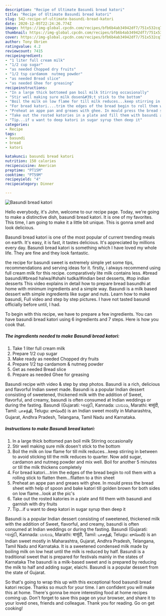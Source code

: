 ```yaml
---
description: "Recipe of Ultimate Basundi bread katori"
title: "Recipe of Ultimate Basundi bread katori"
slug: 542-recipe-of-ultimate-basundi-bread-katori
date: 2020-12-05T22:24:26.774Z
image: https://img-global.cpcdn.com/recipes/bfb6b4ab34942df7/751x532cq70/basundi-bread-katori-recipe-main-photo.jpg
thumbnail: https://img-global.cpcdn.com/recipes/bfb6b4ab34942df7/751x532cq70/basundi-bread-katori-recipe-main-photo.jpg
cover: https://img-global.cpcdn.com/recipes/bfb6b4ab34942df7/751x532cq70/basundi-bread-katori-recipe-main-photo.jpg
author: Tony Obrien
ratingvalue: 4.2
reviewcount: 7415
recipeingredient:
- "1 liter full cream milk"
- "1/2 cup sugar"
- "as needed Chopped dry fruits"
- "1/2 tsp cardamom  nutmeg powder"
- "as needed Bread slice"
- "as needed Ghee for greasing"
recipeinstructions:
- "In a large thick bottomed pan boil milk Stirring occasionally"
- "Stir well making sure milk dosen&#39;t stick to the bottom"
- "Boil the milk on low flame for till milk reduces...keep stirring in between to avoid sticking till the milk reduces to quarter. Now add sugar, cardamon and nutmeg powder and mix well. Boil for another 5 minutes or till the milk thickens completely"
- "For bread katori....trim the edges of the bread begin to roll them with a rolling stick to flatten them...fllatten to a thin sheet"
- "Preheat an appe pan and greaes with ghee. In mould press the bread sheet with help of spoon and bake katori till golden brown for both sides on low flame...look at the pic&#39;s"
- "Take out the rosted katories in a plate and fill them with basundi and garnish with dry fruits"
- "Tip...if u want to deep katori in sugar syrup then deep it"
categories:
- Recipe
tags:
- basundi
- bread
- katori

katakunci: basundi bread katori 
nutrition: 150 calories
recipecuisine: American
preptime: "PT15M"
cooktime: "PT59M"
recipeyield: "4"
recipecategory: Dinner

---
```



![Basundi bread katori](https://img-global.cpcdn.com/recipes/bfb6b4ab34942df7/751x532cq70/basundi-bread-katori-recipe-main-photo.jpg)

Hello everybody, it's John, welcome to our recipe page. Today, we're going to make a distinctive dish, basundi bread katori. It is one of my favorites. This time, I am going to make it a little bit unique. This is gonna smell and look delicious.

Basundi bread katori is one of the most popular of current trending meals on earth. It's easy, it is fast, it tastes delicious. It's appreciated by millions every day. Basundi bread katori is something which I have loved my whole life. They are fine and they look fantastic.

the recipe for basundi sweet is extremely simple yet some tips, recommendations and serving ideas for it. firstly, i always recommend using full cream milk for this recipe. comparatively lite milk contains less. #bread basundi/#bread halwa/#shahi tudka/#indian best desserts, #top indian desserts This video explains in detail how to prepare bread basundhi at home with minimum ingredients and a simple way. Basundi is a milk based dessert with simple ingredients like sugar and nuts. Learn how to make basundi, Full video and step by step pictures. I have not tasted basundi officially before until, I had.


To begin with this recipe, we have to prepare a few ingredients. You can have basundi bread katori using 6 ingredients and 7 steps. Here is how you cook that.

<!--inarticleads1-->

##### The ingredients needed to make Basundi bread katori:

1. Take 1 liter full cream milk
1. Prepare 1/2 cup sugar
1. Make ready as needed Chopped dry fruits
1. Prepare 1/2 tsp cardamom &amp; nutmeg powder
1. Get as needed Bread slice
1. Prepare as needed Ghee for greasing


Basundi recipe with video &amp; step by step photos. Basundi is a rich, delicious and flavorful Indian sweet made. Basundi is a popular Indian dessert consisting of sweetened, thickened milk with the addition of Sweet, flavorful, and creamy, basundi is often consumed at Indian weddings or during the fasting. Basundi (Gujarati: બાસુંદી, Kannada: ಬಾಸುಂಡಿ, Marathi: बासुंदी, Tamil: பாசந்தி, Telugu: బాసుంది) is an Indian sweet mostly in Maharashtra, Gujarat, Andhra Pradesh, Telangana, Tamil Nadu and Karnataka. 

<!--inarticleads2-->

##### Instructions to make Basundi bread katori:

1. In a large thick bottomed pan boil milk Stirring occasionally
1. Stir well making sure milk dosen&#39;t stick to the bottom
1. Boil the milk on low flame for till milk reduces...keep stirring in between to avoid sticking till the milk reduces to quarter. Now add sugar, cardamon and nutmeg powder and mix well. Boil for another 5 minutes or till the milk thickens completely
1. For bread katori....trim the edges of the bread begin to roll them with a rolling stick to flatten them...fllatten to a thin sheet
1. Preheat an appe pan and greaes with ghee. In mould press the bread sheet with help of spoon and bake katori till golden brown for both sides on low flame...look at the pic&#39;s
1. Take out the rosted katories in a plate and fill them with basundi and garnish with dry fruits
1. Tip...if u want to deep katori in sugar syrup then deep it


Basundi is a popular Indian dessert consisting of sweetened, thickened milk with the addition of Sweet, flavorful, and creamy, basundi is often consumed at Indian weddings or during the fasting. Basundi (Gujarati: બાસુંદી, Kannada: ಬಾಸುಂಡಿ, Marathi: बासुंदी, Tamil: பாசந்தி, Telugu: బాసుంది) is an Indian sweet mostly in Maharashtra, Gujarat, Andhra Pradesh, Telangana, Tamil Nadu and Karnataka. It is a sweetened condensed milk made by boiling milk on low heat until the milk is reduced by half. Basundi is a traditional sweet that is prepared for festivals mainly in the states of Karnataka The basundi is a milk-based sweet and is prepared by reducing the milk to half and adding sugar, elaichi. Basundi is a popular dessert from the state of Gujarat. 

So that's going to wrap this up with this exceptional food basundi bread katori recipe. Thanks so much for your time. I am confident you will make this at home. There's gonna be more interesting food at home recipes coming up. Don't forget to save this page on your browser, and share it to your loved ones, friends and colleague. Thank you for reading. Go on get cooking!

